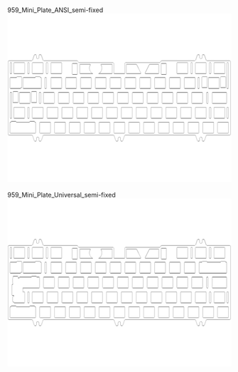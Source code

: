 <br/>959_Mini_Plate_ANSI_semi-fixed<br/>![image](./959_Mini_Plate_ANSI_semi-fixed.png)<br/>
<br/>959_Mini_Plate_Universal_semi-fixed<br/>![image](./959_Mini_Plate_Universal_semi-fixed.png)<br/>
